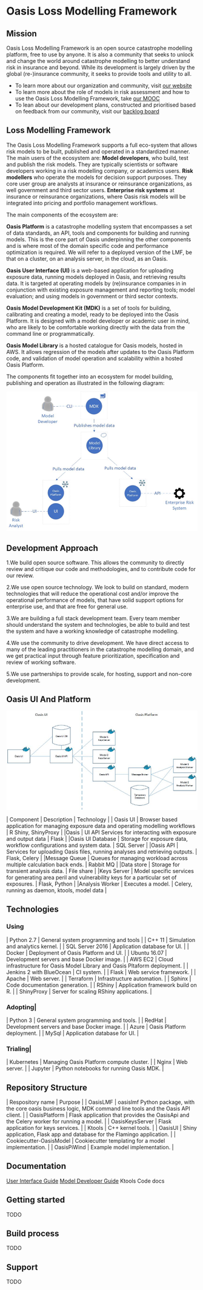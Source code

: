 # Oasis Loss Modelling Framework

## Mission

Oasis Loss Modelling Framework is an open source catastrophe modelling platform, free to use by anyone. It is also a community that seeks to unlock and change the world around catastrophe modelling to better understand risk in insurance and beyond. While its development is largely driven by the global (re-)insurance community, it seeks to provide tools and utility to all.
- To learn more about our organization and community, visit [our website](http://www.oasislmf.org)
- To learn more about the role of models in risk assessment and how to use the Oasis Loss Modelling Framework, take [our MOOC](http://www.oasismooc.org/)
- To lean about our development plans, constructed and prioritised based on feedback from our community, visit our [backlog board](https://trello.com/b/7O0krVYr/backlog)

## Loss Modelling Framework

The Oasis Loss Modelling Framework supports a full eco-system that allows risk models to be built, published and operated in a standardized manner. The main users of the ecosystem are:
**Model developers**, who build, test and publish the risk models. They are typically scientists or software developers working in a risk modelling company, or academics users.
**Risk modellers** who operate the models for decision support purposes. They core user group are analysts at insurance or reinsurance organizations, as well government and third sector users.
**Enterprise risk systems** at insurance or reinsurance organizations, where Oasis risk models will be integrated into pricing and portfolio management workflows.

The main components of the ecosystem are:

**Oasis Platform** is a catastrophe modelling system that encompasses a set of data standards, an API, tools and components for building and running models. This is the core part of Oasis underpinning the other components and is where most of the domain specific code and performance optimization is required. We will refer to a deployed version of the LMF, be that on a cluster, on an analysis server, in the cloud, as an Oasis.

**Oasis User Interface (UI)** is a web-based application for uploading exposure data, running models deployed in Oasis, and retrieving results data. It is targeted at operating models by (re)insurance companies in in conjunction with existing exposure management and reporting tools; model evaluation; and using models in government or third sector contexts.
 
**Oasis Model Development Kit (MDK)** is a set of tools for building, calibrating and creating a model, ready to be deployed into the Oasis Platform. It is designed with a model developer or academic user in mind, who are likely to be comfortable working directly with the data from the command line or programmatically.  

**Oasis Model Library** is a hosted catalogue for Oasis models, hosted in AWS. It allows regression of the models after updates to the Oasis Platform code, and validation of model operation and scalability within a hosted Oasis Platform.

The components fit together into an ecosystem for  model building, publishing and operation as illustrated in the following diagram:

![Oasis Ecosystem](static/oasis_ecosystem.jpg)

## Development Approach

1.We build open source software. This allows the community to directly review and critique our code and methodologies, and to contribute code for our review. 

2.We use open source technology. We look to build on standard, modern technologies that 
will reduce the operational cost and/or improve the operational performance of models, that 
have solid support options for enterprise use, and that are free for general use. 

3.We are building a full stack development team. Every team member should understand the 
system and technologies, be able to build and test the system and have a working knowledge 
of catastrophe modelling. 

4.We use the community to drive development. We have direct access to many of the leading 
practitioners in the catastrophe modelling domain, and we get practical input through feature 
prioritization, specification and review of working software. 

5.We use partnerships to provide scale, for hosting, support and non-core development. 

## Oasis UI And Platform

![Oasis UI and Platform architecture](static/oasis_architecture_tiers.jpg)

| Component |	Description | Technology |
| Oasis UI	| Browser based application for managing exposure data and operating modelling workflows |	R Shiny, ShinyProxy |
|Oasis | UI API	Services for interacting with exposure and output data |	Flask |
|Oasis UI Database	| Storage for exposure data, workflow configurations and system data. | SQL Server | 
|Oasis API |	Services for uploading Oasis files, running analyses and retrieving outputs. |	Flask, Celery | 
|Message Queue |	Queues for managing workload across multiple calculation back ends. |	Rabbit MQ |
|Data store |	Storage for transient analysis data.	| File share |
|Keys Server |	Model specific services for generating area peril and vulnerability keys for a particular set of exposures.	| Flask, Python |
|Analysis Worker |	Executes a model. |	Celery, running as daemon, ktools, model data |

## Technologies

### Using
| Python 2.7 | General system programming and tools | 
| C++ 11 | Simulation and analytics kernel. |
| SQL Server 2016 | Application database for UI. |
| Docker | Deployment of Oasis Platform and UI. |
| Ubuntu 16.07 | Development servers and base Docker image. |
| AWS EC2 | Cloud infrastructure for Oasis Model Library and Oasis Pltaform deployment. |
| Jenkins 2 with BlueOcean | CI system. |
| Flask | Web service framework. | 
| Apache | Web server. |
| Terraform | Infrastructure automation. |
| Sphinx | Code documentation generation. |
| RShiny | Application framework build on R. |
| ShinyProxy | Server for scaling RShiny applications. |

### Adopting|
| Python 3 | General system programming and tools. |
| RedHat | Development servers and base Docker image. |
| Azure | Oasis Platform deployment. |
| MySql | Application database for UI. |

### Trialing|
| Kubernetes | Managing Oasis Platform compute cluster. |
| Nginx | Web server. |
| Jupyter | Python notebooks for running Oasis MDK. |

## Repository Structure

| Respository name	| Purpose |
| OasisLMF	| oasislmf Python package, with the core oasis business logic, MDK command line tools and the Oasis API client. |
| OasisPlatform	| Flask application that provides the OasisApi and the Celery worker for running a model. |
| OasisKeysServer	| Flask application for keys services. |
| Ktools	| C++ kernel tools. |
| OasisUI	| Shiny application, Flask app and database for the Flamingo application. |
| Cookiecutter-OasisModel	| Cookiecutter templating for a model implementation. |
| OasisPiWind	| Example model implementation. |

## Documentation

[User Interface Guide](docs/Oasis_User_Interface_guide.pdf)
[Model Developer Guide](docs/Oasis_Model_Developer_Guide.pdf)
Ktools
Code docs

## Getting started

TODO 

## Build process

TODO

## Support

TODO
